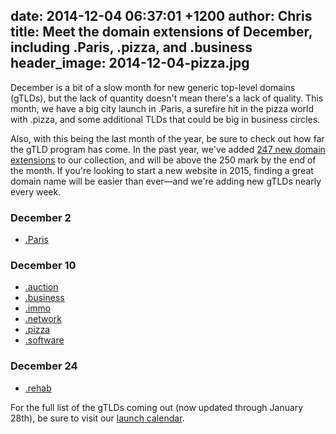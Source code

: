date: 2014-12-04 06:37:01 +1200
author: Chris
title: Meet the domain extensions of December, including .Paris, .pizza, and .business
header_image: 2014-12-04-pizza.jpg
----

<!-- excerpt -->

December is a bit of a slow month for new generic top-level domains (gTLDs), but the lack of quantity doesn't mean there's a lack of quality. This month, we have a big city launch in .Paris, a surefire hit in the pizza world with .pizza, and some additional TLDs that could be big in business circles. 

Also, with this being the last month of the year, be sure to check out how far the gTLD program has come. In the past year, we've added [247 new domain extensions](https://iwantmyname.com/domains/new-gtld-domain-extensions) to our collection, and will be above the 250 mark by the end of the month. If you're looking to start a new website in 2015, finding a great domain name will be easier than ever—and we're adding new gTLDs nearly every week. 

<!-- /excerpt -->

### December 2

+ [.Paris](https://iwantmyname.com/domains/dot-paris)

### December 10

+ [.auction](https://iwantmyname.com/domains/dot-auction)
+ [.business](https://iwantmyname.com/domains/dot-business)
+ [.immo](https://iwantmyname.com/domains/dot-immo)
+ [.network](https://iwantmyname.com/domains/dot-network)
+ [.pizza](https://iwantmyname.com/domains/dot-pizza)
+ [.software](https://iwantmyname.com/domains/dot-software)

### December 24

+ [.rehab](https://iwantmyname.com/domains/dot-rehab)

For the full list of the gTLDs coming out (now updated through January 28th), be sure to visit our [launch calendar](https://iwantmyname.com/domains/new-gtld-launch-dates).
